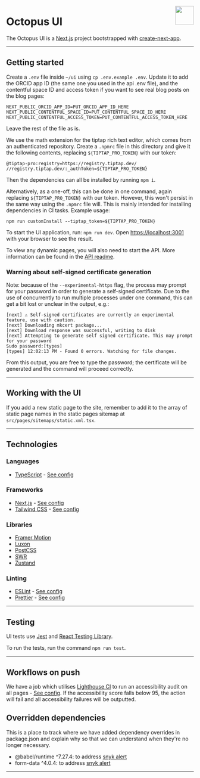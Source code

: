 <img src="public/images/jisc-logo.svg" align="right" width=50 height=50/><h1 align="left">Octopus UI</h1>

The Octopus UI is a [Next.js](https://nextjs.org/) project bootstrapped with [create-next-app](https://github.com/vercel/next.js/tree/canary/packages/create-next-app).

---

## Getting started

Create a `.env` file inside `~/ui` using `cp .env.example .env`. Update it to add the ORCID app ID (the same one you used in the api .env file), and the contentful space ID and access token if you want to see real blog posts on the blog pages:

```
NEXT_PUBLIC_ORCID_APP_ID=PUT_ORCID_APP_ID_HERE
NEXT_PUBLIC_CONTENTFUL_SPACE_ID=PUT_CONTENTFUL_SPACE_ID_HERE
NEXT_PUBLIC_CONTENTFUL_ACCESS_TOKEN=PUT_CONTENTFUL_ACCESS_TOKEN_HERE
```

Leave the rest of the file as is.

We use the math extension for the tiptap rich text editor, which comes from an authenticated repository. Create a `.npmrc` file in this directory and give it the following contents, replacing `${TIPTAP_PRO_TOKEN}` with our token:

```
@tiptap-pro:registry=https://registry.tiptap.dev/
//registry.tiptap.dev/:_authToken=${TIPTAP_PRO_TOKEN}
```

Then the dependencies can all be installed by running `npm i`.

Alternatively, as a one-off, this can be done in one command, again replacing `${TIPTAP_PRO_TOKEN}` with our token. However, this won't persist in the same way using the `.npmrc` file will. This is mainly intended for installing dependencies in CI tasks. Example usage:

`npm run customInstall --tiptap_token=${TIPTAP_PRO_TOKEN}`

To start the UI application, run: `npm run dev`. Open [https://localhost:3001](https://localhost:3001) with your browser to see the result.

To view any dynamic pages, you will also need to start the API. More information can be found in the [API readme](../api/README.md).

### Warning about self-signed certificate generation

Note: because of the `--experimental-https` flag, the process may prompt for your password in order to generate a self-signed certificate. Due to the use of concurrently to run multiple processes under one command, this can get a bit lost or unclear in the output, e.g.:

```
[next] ⚠ Self-signed certificates are currently an experimental feature, use with caution.
[next] Downloading mkcert package...
[next] Download response was successful, writing to disk
[next] Attempting to generate self signed certificate. This may prompt for your password
Sudo password:[types]
[types] 12:02:13 PM - Found 0 errors. Watching for file changes.
```

From this output, you are free to type the password; the certificate will be generated and the command will proceed correctly.

---

## Working with the UI

If you add a new static page to the site, remember to add it to the array of static page names in the static pages sitemap at `src/pages/sitemaps/static.xml.tsx`.

---

## Technologies

### Languages

-   [TypeScript](https://www.typescriptlang.org/) - [See config](./tsconfig.json)

### Frameworks

-   [Next.js](https://nextjs.org/) - [See config](./next.config.js)
-   [Tailwind CSS](https://tailwindcss.com/) - [See config](./tailwind.config.js)

### Libraries

-   [Framer Motion](https://www.framer.com/motion/)
-   [Luxon](https://moment.github.io/luxon/)
-   [PostCSS](https://postcss.org/)
-   [SWR](https://swr.vercel.app/)
-   [Zustand](https://github.com/pmndrs/zustand/)

### Linting

-   [ESLint](https://eslint.org/) - [See config](./.eslintrc.json)
-   [Prettier](https://prettier.io/) - [See config](./.prettierrc.json)

---

## Testing

UI tests use [Jest](https://jestjs.io/) and [React Testing Library](https://testing-library.com/docs/react-testing-library/intro/).

To run the tests, run the command `npm run test`.

---

## Workflows on push

We have a job which utilises [Lighthouse CI](https://github.com/GoogleChrome/lighthouse-ci) to run an accessibility audit on all pages - [See config](./lighthouserc.js). If the accessibility score falls below 95, the action will fail and all accessibility failures will be outputted.

## Overridden dependencies

This is a place to track where we have added dependency overrides in package.json and explain why so that we can understand when they're no longer necessary.

- @babel/runtime ^7.27.4: to address [snyk alert](https://security.snyk.io/vuln/SNYK-JS-BABELRUNTIME-10044504)
- form-data ^4.0.4: to address [snyk alert](https://security.snyk.io/vuln/SNYK-JS-FORMDATA-10841150)
---
